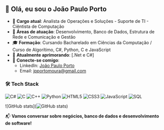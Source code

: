 ## 👋 Olá, eu sou o João Paulo Porto

- 🎯 **Cargo atual**: Analista de Operações e Soluções - Suporte de TI - Ciêntista de Computação
- 🤖 **Áreas de atuação**: Desenvolvimento, Banco de Dados, Estrutura de Rede e Comunicação e Gestão
- 🎓 **Formação**: Cursando Bacharelado em Ciências da Computação / Curso de Algorítimo, C#, Python, C e JavaScript
- 🌱 **Atualmente aprimorando**: [.Net e C#]
- 💬 **Conecte-se comigo**:
  - LinkedIn: [João Paulo Porto](https://www.linkedin.com/in/jo%C3%A3o-paulo-porto-515ab933a?utm_source=share&utm_campaign=share_via&utm_content=profile&utm_medium=ios_app)
  - Email: jpportomoura@gmail.com
### 🛠️ Tech Stack

![C#](https://img.shields.io/badge/-C%23-239120?style=for-the-badge&logo=c-sharp&logoColor=white)
![C](https://img.shields.io/badge/-C-00599C?style=for-the-badge&logo=c&logoColor=white)
![C++](https://img.shields.io/badge/-C++-00599C?style=for-the-badge&logo=c%2B%2B&logoColor=white)
![Python](https://img.shields.io/badge/-Python-3776AB?style=for-the-badge&logo=python&logoColor=white)
![HTML5](https://img.shields.io/badge/-HTML5-E34F26?style=for-the-badge&logo=html5&logoColor=white)
![CSS3](https://img.shields.io/badge/-CSS3-1572B6?style=for-the-badge&logo=css3&logoColor=white)
![JavaScript](https://img.shields.io/badge/-JavaScript-F7DF1E?style=for-the-badge&logo=javascript&logoColor=black)
![SQL](https://img.shields.io/badge/-SQL-4479A1?style=for-the-badge&logo=postgresql&logoColor=white)

![GitHub stats](![GitHub stats](https://github-readme-stats.vercel.app/api?username=jpportomoura&show_icons=true&theme=dark))


📬 **Vamos conversar sobre negócios, banco de dados e desenvolvimento de software!**
